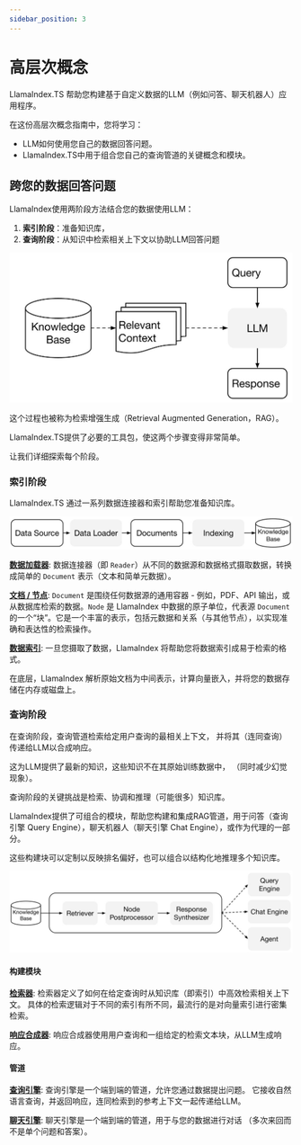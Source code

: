```yaml
---
sidebar_position: 3
---
```


# 高层次概念

LlamaIndex.TS 帮助您构建基于自定义数据的LLM（例如问答、聊天机器人）应用程序。

在这份高层次概念指南中，您将学习：

- LLM如何使用您自己的数据回答问题。
- LlamaIndex.TS中用于组合您自己的查询管道的关键概念和模块。

## 跨您的数据回答问题

LlamaIndex使用两阶段方法结合您的数据使用LLM：

1. **索引阶段**：准备知识库，
2. **查询阶段**：从知识中检索相关上下文以协助LLM回答问题

![](./_static/concepts/rag.jpg)

这个过程也被称为检索增强生成（Retrieval Augmented Generation，RAG）。

LlamaIndex.TS提供了必要的工具包，使这两个步骤变得非常简单。

让我们详细探索每个阶段。

### 索引阶段

LlamaIndex.TS 通过一系列数据连接器和索引帮助您准备知识库。

![](./_static/concepts/indexing.jpg)

[**数据加载器**](./modules/high_level/data_loader.md):
数据连接器（即 `Reader`）从不同的数据源和数据格式摄取数据，转换成简单的 `Document` 表示（文本和简单元数据）。

[**文档 / 节点**](./modules/high_level/documents_and_nodes.md): `Document` 是围绕任何数据源的通用容器 - 例如，PDF、API 输出，或从数据库检索的数据。`Node` 是 LlamaIndex 中数据的原子单位，代表源 `Document` 的一个“块”。它是一个丰富的表示，包括元数据和关系（与其他节点），以实现准确和表达性的检索操作。

[**数据索引**](./modules/high_level/data_index.md):
一旦您摄取了数据，LlamaIndex 将帮助您将数据索引成易于检索的格式。

在底层，LlamaIndex 解析原始文档为中间表示，计算向量嵌入，并将您的数据存储在内存或磁盘上。

### 查询阶段

在查询阶段，查询管道检索给定用户查询的最相关上下文，
并将其（连同查询）传递给LLM以合成响应。

这为LLM提供了最新的知识，这些知识不在其原始训练数据中，
（同时减少幻觉现象）。

查询阶段的关键挑战是检索、协调和推理（可能很多）知识库。

LlamaIndex提供了可组合的模块，帮助您构建和集成RAG管道，用于问答（查询引擎 Query Engine），聊天机器人（聊天引擎 Chat Engine），或作为代理的一部分。

这些构建块可以定制以反映排名偏好，也可以组合以结构化地推理多个知识库。

![](./_static/concepts/querying.jpg)

#### 构建模块

[**检索器**](./modules/low_level/retriever.md):
检索器定义了如何在给定查询时从知识库（即索引）中高效检索相关上下文。
具体的检索逻辑对于不同的索引有所不同，最流行的是对向量索引进行密集检索。

[**响应合成器**](./modules/low_level/response_synthesizer.md):
响应合成器使用用户查询和一组给定的检索文本块，从LLM生成响应。

#### 管道

[**查询引擎**](./modules/high_level/query_engine.md):
查询引擎是一个端到端的管道，允许您通过数据提出问题。
它接收自然语言查询，并返回响应，连同检索到的参考上下文一起传递给LLM。

[**聊天引擎**](./modules/high_level/chat_engine.md):
聊天引擎是一个端到端的管道，用于与您的数据进行对话
（多次来回而不是单个问题和答案）。

